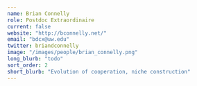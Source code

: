 ```yaml
---
name: Brian Connelly
role: Postdoc Extraordinaire
current: false
website: "http://bconnelly.net/"
email: "bdcx@uw.edu"
twitter: briandconnelly
image: "/images/people/brian_connelly.png"
long_blurb: "todo"
sort_order: 2
short_blurb: "Evolution of cooperation, niche construction"
---
```


